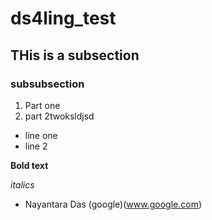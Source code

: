 # ds4ling_test

## THis is a subsection

### subsubsection

1. Part one
2. part 2twoksldjsd

- line one
- line 2

**Bold text**

*italics*


- Nayantara Das (google)(www.google.com)